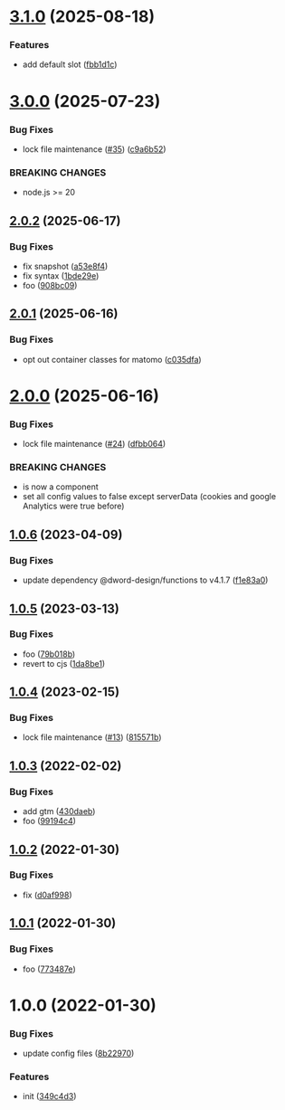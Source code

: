 # [3.1.0](https://github.com/dword-design/privacy-policy/compare/v3.0.0...v3.1.0) (2025-08-18)


### Features

* add default slot ([fbb1d1c](https://github.com/dword-design/privacy-policy/commit/fbb1d1c0fac1ab99872c5db67ea444323990e9cd))

# [3.0.0](https://github.com/dword-design/privacy-policy/compare/v2.0.2...v3.0.0) (2025-07-23)


### Bug Fixes

* lock file maintenance ([#35](https://github.com/dword-design/privacy-policy/issues/35)) ([c9a6b52](https://github.com/dword-design/privacy-policy/commit/c9a6b52a9e3fc777132a3c6666e9618c27a49207))


### BREAKING CHANGES

* node.js >= 20

## [2.0.2](https://github.com/dword-design/privacy-policy/compare/v2.0.1...v2.0.2) (2025-06-17)


### Bug Fixes

* fix snapshot ([a53e8f4](https://github.com/dword-design/privacy-policy/commit/a53e8f4b8e483150ad5d47376d441c38a0be06f8))
* fix syntax ([1bde29e](https://github.com/dword-design/privacy-policy/commit/1bde29e220ef4c75486f972785b845b8cbc02278))
* foo ([908bc09](https://github.com/dword-design/privacy-policy/commit/908bc09af3e7f0dc5a3eb54ef776d51ac3b62025))

## [2.0.1](https://github.com/dword-design/privacy-policy/compare/v2.0.0...v2.0.1) (2025-06-16)


### Bug Fixes

* opt out container classes for matomo ([c035dfa](https://github.com/dword-design/privacy-policy/commit/c035dfa9d064860255499f633fea4bd2512212bb))

# [2.0.0](https://github.com/dword-design/privacy-policy/compare/v1.0.6...v2.0.0) (2025-06-16)


### Bug Fixes

* lock file maintenance ([#24](https://github.com/dword-design/privacy-policy/issues/24)) ([dfbb064](https://github.com/dword-design/privacy-policy/commit/dfbb064ff1b426c9f2711efda75b9ce0fb8ecbd8))


### BREAKING CHANGES

* is now a component
* set all config values to false except serverData (cookies and google Analytics were true before)

## [1.0.6](https://github.com/dword-design/get-privacy-policy/compare/v1.0.5...v1.0.6) (2023-04-09)


### Bug Fixes

* update dependency @dword-design/functions to v4.1.7 ([f1e83a0](https://github.com/dword-design/get-privacy-policy/commit/f1e83a067ce83f2c397c9705d9858f668c36becb))

## [1.0.5](https://github.com/dword-design/get-privacy-policy/compare/v1.0.4...v1.0.5) (2023-03-13)


### Bug Fixes

* foo ([79b018b](https://github.com/dword-design/get-privacy-policy/commit/79b018b5863b96c48845ce89dd68e67abe06512b))
* revert to cjs ([1da8be1](https://github.com/dword-design/get-privacy-policy/commit/1da8be1a9582aea2e165dcb103bb3ad913bdeabe))

## [1.0.4](https://github.com/dword-design/get-privacy-policy/compare/v1.0.3...v1.0.4) (2023-02-15)


### Bug Fixes

* lock file maintenance ([#13](https://github.com/dword-design/get-privacy-policy/issues/13)) ([815571b](https://github.com/dword-design/get-privacy-policy/commit/815571ba622728c7d0e59f061fbdee7db6f6c91f))

## [1.0.3](https://github.com/dword-design/get-privacy-policy/compare/v1.0.2...v1.0.3) (2022-02-02)


### Bug Fixes

* add gtm ([430daeb](https://github.com/dword-design/get-privacy-policy/commit/430daebbca8b2ee22d94f49b5bd2a8dab91f15a1))
* foo ([99194c4](https://github.com/dword-design/get-privacy-policy/commit/99194c468bddb27780feccb91aa9c7532061e04f))

## [1.0.2](https://github.com/dword-design/get-privacy-policy/compare/v1.0.1...v1.0.2) (2022-01-30)


### Bug Fixes

* fix ([d0af998](https://github.com/dword-design/get-privacy-policy/commit/d0af998166b94f61f9c9cde002d3396e8609a169))

## [1.0.1](https://github.com/dword-design/get-privacy-policy/compare/v1.0.0...v1.0.1) (2022-01-30)


### Bug Fixes

* foo ([773487e](https://github.com/dword-design/get-privacy-policy/commit/773487eef3d9985906f91d0ab41ba1001543e2bc))

# 1.0.0 (2022-01-30)


### Bug Fixes

* update config files ([8b22970](https://github.com/dword-design/get-privacy-policy/commit/8b22970dafe4dcf2a2d32ffc4c9ac1b6f866ece7))


### Features

* init ([349c4d3](https://github.com/dword-design/get-privacy-policy/commit/349c4d33c6d6e5ff73dc11ee5dce3c2bd26c1804))
